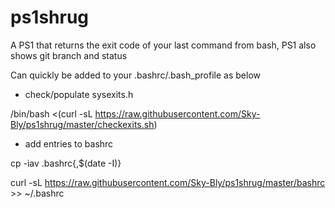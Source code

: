 # ps1shrug
A PS1 that returns the exit code of your last command from bash, PS1 also shows git branch and status

Can quickly be added to your .bashrc/.bash_profile as below
- check/populate sysexits.h

/bin/bash <(curl -sL https://raw.githubusercontent.com/Sky-Bly/ps1shrug/master/checkexits.sh)
- add entries to bashrc

cp -iav .bashrc{,$(date -I)}

curl -sL https://raw.githubusercontent.com/Sky-Bly/ps1shrug/master/bashrc  >> ~/.bashrc

